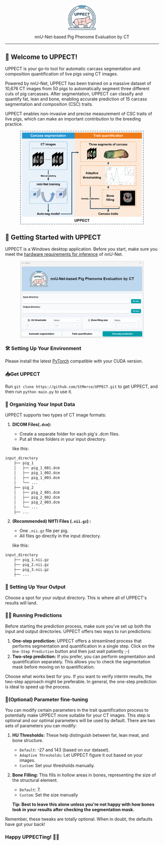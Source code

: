 <p align="center">
  <img width="18%" align="center" src="https://github.com/StMerce/UPPECT/blob/main/img/UPPECT_logo_white.png" alt="logo">
</p>
<p align="center">
  nnU-Net-based Pig Phenome Evaluation by CT
</p>

---

## 👋 Welcome to UPPECT! 

UPPECT is your go-to tool for automatic carcass segmentation and composition quantification of live pigs using CT images. 

Powered by nnU-Net, UPPECT has been trained on a massive dataset of 10,676 CT images from 50 pigs to automatically segment three different cuts of pig carcasses. After segmentation, UPPECT can classify and quantify fat, lean and bone, enabling accurate prediction of 15 carcass segmentation and composition (CSC) traits.

UPPECT enables non-invasive and precise measurement of CSC traits of live pigs, which can make an important contribution to the breeding practice.

<p align="center">
  <img width="80%" align="center" src="https://github.com/StMerce/UPPECT/blob/main/img/Github_Graphical_abstract.png" alt="Graphical_abstract">
</p>

## 🚀 Getting Started with UPPECT

UPPECT is a Windows desktop application. Before you start, make sure you meet the [hardware requirements for inference](https://github.com/MIC-DKFZ/nnUNet/blob/master/documentation/installation_instructions.md) of nnU-Net.

<p align="center">
  <img width="80%" align="center" src="https://github.com/StMerce/UPPECT/blob/main/img/GUI.png">
</p>

### 🛠️ Setting Up Your Environment

Please install the latest [PyTorch](https://pytorch.org/get-started/locally/) compatible with your CUDA version.

### 📥Get UPPECT

 Run `git clone https://github.com/StMerce/UPPECT.git` to get UPPECT, and then run `python main.py` to use it.

### 📁 Organizing Your Input Data

UPPECT supports two types of CT image formats:

1. **DICOM Files(`.dcm`):**
   * Create a separate folder for each pig's .dcm files.
   * Put all these folders in your input directory.
   
   like this:

```
input_directory
    ├── pig_1
    │   ├── pig_1_001.dcm
    │   ├── pig_1_002.dcm
    │   ├── pig_1_003.dcm
    │   └── ...
    ├── pig_2
    │   ├── pig_2_001.dcm
    │   ├── pig_2_002.dcm
    │   ├── pig_2_003.dcm
    │   └── ...
    ├── ...
```

2. **(Recommended) NIfTI Files (`.nii.gz`)  :**
   * One `.nii.gz` file per pig.
   * All files go directly in the input directory.
   
   like this:

```
input_directory
    ├── pig_1.nii.gz
    ├── pig_2.nii.gz
    ├── pig_3.nii.gz
    ├── ...
```

### 📂 Setting Up Your Output

Choose a spot for your output directory. This is where all of UPPECT's results will land.

### 🏃‍♂️ Running Predictions

Before starting the prediction process, make sure you've set up both the input and output directories. UPPECT offers two ways to run predictions:

1. **One-step prediction:** UPPECT offers a streamlined process that performs segmentation and quantification in a single step. Click on the `One-Step Prediction` button and then just wait patiently ;-)
2. **Two-step prediction:** If you prefer, you can perform segmentation and quantification separately. This allows you to check the segmentation mask before moving on to quantification.

Choose what works best for you. If you want to verify interim results, the two-step approach might be preferable. In general, the one-step prediction is ideal to speed up the process.

### 🔧(Optional) Parameter fine-tuning

You can modify certain parameters in the trait quantification process to potentially make UPPECT more suitable for your CT images. This step is optional and our optimal parameters will be used by default. There are two sets of parameters you can modify:

1. **HU Thresholds:** These help distinguish between fat, lean meat, and bone structure. 

   * `Default`: -27 and 143 (based on our dataset).

   - `Adaptive Thresholds`: Let UPPECT figure it out based on your images.
   - `Custom`: Set your thresholds manually.

2. **Bone Filling:** This fills in hollow areas in bones, representing the size of the structural element.

   * `Default`: 7.
   * `Custom`: Set the size manually

   **Tip: Best to leave this alone unless you're not happy with how bones look in your results after checking the segmentation mask.**

Remember, these tweaks are totally optional. When in doubt, the defaults have got your back!



### Happy UPPECTing! 🐷✨
